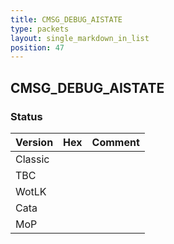 ```yaml
---
title: CMSG_DEBUG_AISTATE
type: packets
layout: single_markdown_in_list
position: 47
---
```


## CMSG_DEBUG_AISTATE

### Status

Version | Hex | Comment
---------- | ---------- | ---------- 
Classic |  |  
TBC |  |  
WotLK |  |  
Cata |  |  
MoP |  |  